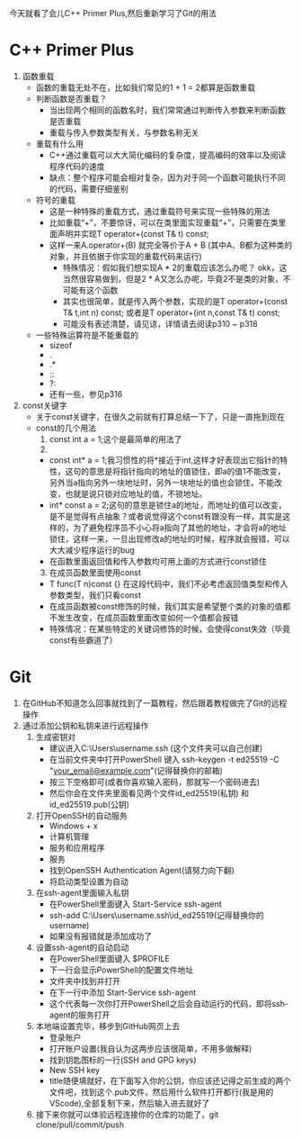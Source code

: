 今天就看了会儿C++ Primer Plus,然后重新学习了Git的用法

# C++ Primer Plus

1. 函数重载
    - 函数的重载无处不在，比如我们常见的1 + 1 = 2都算是函数重载
    - 判断函数是否重载？
      - 当出现两个相同的函数名时，我们常常通过判断传入参数来判断函数是否重载
      - 重载与传入参数类型有关，与参数名称无关
    - 重载有什么用
      - C++通过重载可以大大简化编码的复杂度，提高编码的效率以及阅读程序代码的速度
      - 缺点：整个程序可能会相对复杂，因为对于同一个函数可能执行不同的代码，需要仔细鉴别
    - 符号的重载
      - 这是一种特殊的重载方式，通过重载符号来实现一些特殊的用法
      - 比如重载“+”，不要惊讶，可以在类里面实现重载“+”，只需要在类里面声明并实现T operator+(const T& t) const;
      - 这样一来A.operator+(B) 就完全等价于A + B   (其中A、B都为这种类的对象，并且依据于你实现的重载代码来运行)
        - 特殊情况：假如我们想实现A * 2的重载应该怎么办呢？    okk，这当然很容易做到，但是2 * A又怎么办呢，毕竟2不是类的对象，不可能有这个函数
        - 其实也很简单，就是传入两个参数，实现的是T operator+(const T& t,int n) const; 或者是T operator+(int n,const T& t) const;
        - 可能没有表述清楚，请见谅，详情请去阅读p310 ~ p318
    - 一些特殊运算符是不能重载的
      - sizeof
      - .
      - .*
      - ::
      - ?:
      - 还有一些，参见p316
2. const关键字
    - 关于const关键字，在很久之前就有打算总结一下了，只是一直拖到现在
    - const的几个用法
      1. const int a = 1;这个是最简单的用法了
      2. 
        - const int* a = 1;我习惯性的将*接近于int,这样才好表现出它指针的特性，这句的意思是将指针指向的地址的值锁住，即a的值1不能改变，另外当a指向另外一块地址时，另外一块地址的值也会锁住，不能改变，也就是说只锁对应地址的值，不锁地址。
        - int* const a = 2;这句的意思是锁住a的地址，而地址的值可以改变，是不是觉得有点抽象？或者说觉得这个const有跟没有一样，其实是这样的，为了避免程序员不小心将a指向了其他的地址，才会将a的地址锁住，这样一来，一旦出现修改a的地址的时候，程序就会报错，可以大大减少程序运行的bug
        - 在函数里面返回值和传入参数均可用上面的方式进行const锁住
      3. 在成员函数里面使用const
        - T func(T n)const {} 在这段代码中，我们不必考虑返回值类型和传入参数类型，我们只看const
        - 在成员函数被const修饰的时候，我们其实是希望整个类的对象的值都不发生改变，在成员函数里面改变如何一个值都会报错
        - 特殊情况：在某些特定的关键词修饰的时候，会使得const失效（毕竟const有些霸道了）

# Git

1. 在GitHub不知道怎么回事就找到了一篇教程，然后跟着教程做完了Git的远程操作
2. 通过添加公钥和私钥来进行远程操作
   1. 生成密钥对
      - 建议进入C:\Users\username\.ssh  (这个文件夹可以自己创建)
      - 在当前文件夹中打开PowerShell 键入 ssh-keygen -t ed25519 -C "your_email@example.com"(记得替换你的邮箱)
      - 按三下空格即可(或者你喜欢输入密码，那就写一个密码进去)
      - 然后你会在文件夹里面看见两个文件id_ed25519(私钥) 和id_ed25519.pub(公钥)
   2. 打开OpenSSH的自动服务
      - Windows + x
      - 计算机管理
      - 服务和应用程序
      - 服务
      - 找到OpenSSH Authentication Agent(请努力向下翻)
      - 将启动类型设置为自动
   3. 在ssh-agent里面输入私钥
      - 在PowerShell里面键入 Start-Service ssh-agent
      - ssh-add C:\Users\username\.ssh\id_ed25519(记得替换你的username)
      - 如果没有报错就是添加成功了
   4. 设置ssh-agent的自动启动
      - 在PowerShell里面键入 $PROFILE
      - 下一行会显示PowerShell的配置文件地址
      - 文件夹中找到并打开
      - 在下一行中添加 Start-Service ssh-agent
      - 这个代表每一次你打开PowerShell之后会自动运行的代码，即将ssh-agent的服务打开
   5. 本地端设置完毕，移步到GitHub网页上去
      - 登录账户
      - 打开账户设置(我自认为这两步应该很简单，不用多做解释)
      - 找到钥匙图标的一行(SSH and GPG keys)
      - New SSH key
      - title随便填就好，在下面写入你的公钥，你应该还记得之前生成的两个文件吧，找到这个.pub文件，然后用什么软件打开都行(我是用的VScode),全部复制下来，然后输入进去就好了
   6. 接下来你就可以体验远程连接你的仓库的功能了，git clone/pull/commit/push